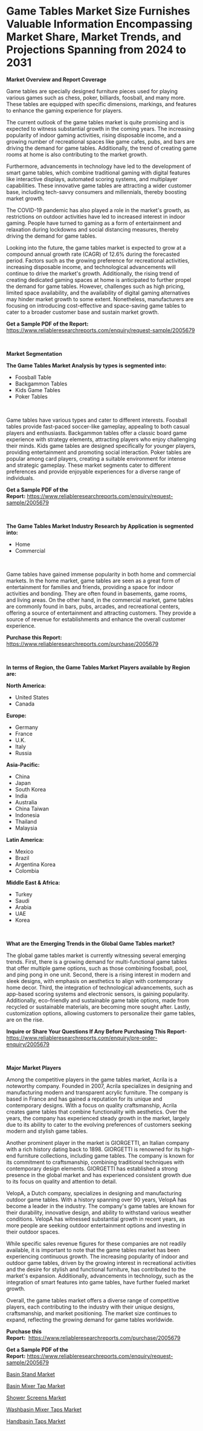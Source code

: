 <p><h1>Game Tables Market Size Furnishes Valuable Information Encompassing Market Share, Market Trends, and Projections Spanning from 2024 to 2031</h1></p><p><strong>Market Overview and Report Coverage</strong></p>
<p><p>Game tables are specially designed furniture pieces used for playing various games such as chess, poker, billiards, foosball, and many more. These tables are equipped with specific dimensions, markings, and features to enhance the gaming experience for players.</p><p>The current outlook of the game tables market is quite promising and is expected to witness substantial growth in the coming years. The increasing popularity of indoor gaming activities, rising disposable income, and a growing number of recreational spaces like game cafes, pubs, and bars are driving the demand for game tables. Additionally, the trend of creating game rooms at home is also contributing to the market growth.</p><p>Furthermore, advancements in technology have led to the development of smart game tables, which combine traditional gaming with digital features like interactive displays, automated scoring systems, and multiplayer capabilities. These innovative game tables are attracting a wider customer base, including tech-savvy consumers and millennials, thereby boosting market growth.</p><p>The COVID-19 pandemic has also played a role in the market's growth, as restrictions on outdoor activities have led to increased interest in indoor gaming. People have turned to gaming as a form of entertainment and relaxation during lockdowns and social distancing measures, thereby driving the demand for game tables.</p><p>Looking into the future, the game tables market is expected to grow at a compound annual growth rate (CAGR) of 12.6% during the forecasted period. Factors such as the growing preference for recreational activities, increasing disposable income, and technological advancements will continue to drive the market's growth. Additionally, the rising trend of creating dedicated gaming spaces at home is anticipated to further propel the demand for game tables. However, challenges such as high pricing, limited space availability, and the availability of digital gaming alternatives may hinder market growth to some extent. Nonetheless, manufacturers are focusing on introducing cost-effective and space-saving game tables to cater to a broader customer base and sustain market growth.</p></p>
<p><strong>Get a Sample PDF of the Report:</strong> <a href="https://www.reliableresearchreports.com/enquiry/request-sample/2005679">https://www.reliableresearchreports.com/enquiry/request-sample/2005679</a></p>
<p>&nbsp;</p>
<p><strong>Market Segmentation</strong></p>
<p><strong>The Game Tables Market Analysis by types is segmented into:</strong></p>
<p><ul><li>Foosball Table</li><li>Backgammon Tables</li><li>Kids Game Tables</li><li>Poker Tables</li></ul></p>
<p>&nbsp;</p>
<p><p>Game tables have various types and cater to different interests. Foosball tables provide fast-paced soccer-like gameplay, appealing to both casual players and enthusiasts. Backgammon tables offer a classic board game experience with strategy elements, attracting players who enjoy challenging their minds. Kids game tables are designed specifically for younger players, providing entertainment and promoting social interaction. Poker tables are popular among card players, creating a suitable environment for intense and strategic gameplay. These market segments cater to different preferences and provide enjoyable experiences for a diverse range of individuals.</p></p>
<p><strong>Get a Sample PDF of the Report:</strong>&nbsp;<a href="https://www.reliableresearchreports.com/enquiry/request-sample/2005679">https://www.reliableresearchreports.com/enquiry/request-sample/2005679</a></p>
<p>&nbsp;</p>
<p><strong>The Game Tables Market Industry Research by Application is segmented into:</strong></p>
<p><ul><li>Home</li><li>Commercial</li></ul></p>
<p>&nbsp;</p>
<p><p>Game tables have gained immense popularity in both home and commercial markets. In the home market, game tables are seen as a great form of entertainment for families and friends, providing a space for indoor activities and bonding. They are often found in basements, game rooms, and living areas. On the other hand, in the commercial market, game tables are commonly found in bars, pubs, arcades, and recreational centers, offering a source of entertainment and attracting customers. They provide a source of revenue for establishments and enhance the overall customer experience.</p></p>
<p><strong>Purchase this Report:</strong>&nbsp; <a href="https://www.reliableresearchreports.com/purchase/2005679">https://www.reliableresearchreports.com/purchase/2005679</a></p>
<p>&nbsp;</p>
<p><strong>In terms of Region, the Game Tables Market Players available by Region are:</strong></p>
<p>
    <p> <strong> North America: </strong>
        <ul>
            <li>United States</li>
            <li>Canada</li>
        </ul>
        </p> 
    <p> <strong> Europe: </strong>
        <ul>
            <li>Germany</li>
            <li>France</li>
            <li>U.K.</li>
            <li>Italy</li>
            <li>Russia</li>
        </ul>
        </p> 
    <p> <strong> Asia-Pacific: </strong>
        <ul>
            <li>China</li>
            <li>Japan</li>
            <li>South Korea</li>
            <li>India</li>
            <li>Australia</li>
            <li>China Taiwan</li>
            <li>Indonesia</li>
            <li>Thailand</li>
            <li>Malaysia</li>
        </ul>
        </p> 
    <p> <strong> Latin America: </strong>
        <ul>
            <li>Mexico</li>
            <li>Brazil</li>
            <li>Argentina Korea</li>
            <li>Colombia</li>
        </ul>
        </p> 
    <p> <strong> Middle East & Africa: </strong>
        <ul>
            <li>Turkey</li>
            <li>Saudi</li>
            <li>Arabia</li>
            <li>UAE</li>
            <li>Korea</li>
        </ul>
    </p>
    </p>
<p>&nbsp;</p>
<p><strong>What are the Emerging Trends in the Global Game Tables market?</strong></p>
<p><p>The global game tables market is currently witnessing several emerging trends. First, there is a growing demand for multi-functional game tables that offer multiple game options, such as those combining foosball, pool, and ping pong in one unit. Second, there is a rising interest in modern and sleek designs, with emphasis on aesthetics to align with contemporary home decor. Third, the integration of technological advancements, such as app-based scoring systems and electronic sensors, is gaining popularity. Additionally, eco-friendly and sustainable game table options, made from recycled or sustainable materials, are becoming more sought after. Lastly, customization options, allowing customers to personalize their game tables, are on the rise.</p></p>
<p><strong>Inquire or Share Your Questions If Any Before Purchasing This Report</strong>- <a href="https://www.reliableresearchreports.com/enquiry/pre-order-enquiry/2005679">https://www.reliableresearchreports.com/enquiry/pre-order-enquiry/2005679</a></p>
<p>&nbsp;</p>
<p><strong>Major Market Players</strong></p>
<p><p>Among the competitive players in the game tables market, Acrila is a noteworthy company. Founded in 2007, Acrila specializes in designing and manufacturing modern and transparent acrylic furniture. The company is based in France and has gained a reputation for its unique and contemporary designs. With a focus on quality craftsmanship, Acrila creates game tables that combine functionality with aesthetics. Over the years, the company has experienced steady growth in the market, largely due to its ability to cater to the evolving preferences of customers seeking modern and stylish game tables.</p><p>Another prominent player in the market is GIORGETTI, an Italian company with a rich history dating back to 1898. GIORGETTI is renowned for its high-end furniture collections, including game tables. The company is known for its commitment to craftsmanship, combining traditional techniques with contemporary design elements. GIORGETTI has established a strong presence in the global market and has experienced consistent growth due to its focus on quality and attention to detail.</p><p>VelopA, a Dutch company, specializes in designing and manufacturing outdoor game tables. With a history spanning over 90 years, VelopA has become a leader in the industry. The company's game tables are known for their durability, innovative design, and ability to withstand various weather conditions. VelopA has witnessed substantial growth in recent years, as more people are seeking outdoor entertainment options and investing in their outdoor spaces.</p><p>While specific sales revenue figures for these companies are not readily available, it is important to note that the game tables market has been experiencing continuous growth. The increasing popularity of indoor and outdoor game tables, driven by the growing interest in recreational activities and the desire for stylish and functional furniture, has contributed to the market's expansion. Additionally, advancements in technology, such as the integration of smart features into game tables, have further fueled market growth.</p><p>Overall, the game tables market offers a diverse range of competitive players, each contributing to the industry with their unique designs, craftsmanship, and market positioning. The market size continues to expand, reflecting the growing demand for game tables worldwide.</p></p>
<p><strong>Purchase this Report:</strong>&nbsp;&nbsp;<a href="https://www.reliableresearchreports.com/purchase/2005679">https://www.reliableresearchreports.com/purchase/2005679</a></p>
<p></p>
<p><strong>Get a Sample PDF of the Report:</strong>&nbsp;<a href="https://www.reliableresearchreports.com/enquiry/request-sample/2005679">https://www.reliableresearchreports.com/enquiry/request-sample/2005679</a></p>
<p><p><a href="https://github.com/indrystar/Market-Research-Report-List-1/blob/main/basin-stand-market.md">Basin Stand Market</a></p><p><a href="https://github.com/irfadac/Market-Research-Report-List-1/blob/main/basin-mixer-tap-market.md">Basin Mixer Tap Market</a></p><p><a href="https://github.com/guneycigdem35/Market-Research-Report-List-1/blob/main/shower-screens-market.md">Shower Screens Market</a></p><p><a href="https://github.com/juniordelafrance/Market-Research-Report-List-1/blob/main/washbasin-mixer-taps-market.md">Washbasin Mixer Taps Market</a></p><p><a href="https://github.com/yoshih12/Market-Research-Report-List-1/blob/main/handbasin-taps-market.md">Handbasin Taps Market</a></p></p>
